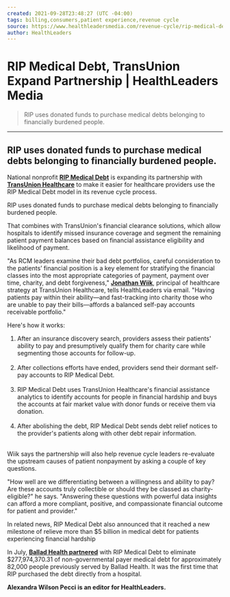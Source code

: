 ```yaml
---
created: 2021-09-28T23:48:27 (UTC -04:00)
tags: billing,consumers,patient experience,revenue cycle
source: https://www.healthleadersmedia.com/revenue-cycle/rip-medical-debt-transunion-expand-partnership
author: HealthLeaders
---
```


# RIP Medical Debt, TransUnion Expand Partnership | HealthLeaders Media

> RIP uses donated funds to purchase medical debts belonging to financially burdened people.

---
## RIP uses donated funds to purchase medical debts belonging to financially burdened people.

National nonprofit [**RIP Medical Debt**](https://ripmedicaldebt.org/) is expanding its partnership with **[TransUnion Healthcare](https://www.transunion.com/industry/healthcare)** to make it easier for healthcare providers use the RIP Medical Debt model in its revenue cycle process.

RIP uses donated funds to purchase medical debts belonging to financially burdened people.

That combines with TransUnion's financial clearance solutions, which allow hospitals to identify missed insurance coverage and segment the remaining patient payment balances based on financial assistance eligibility and likelihood of payment.

"As RCM leaders examine their bad debt portfolios, careful consideration to the patients’ financial position is a key element for stratifying the financial classes into the most appropriate categories of payment, payment over time, charity, and debt forgiveness," **[Jonathan Wiik](https://www.linkedin.com/in/jonathanwiik/)**, principal of healthcare strategy at TransUnion Healthcare, tells HealthLeaders via email. "Having patients pay within their ability—and fast-tracking into charity those who are unable to pay their bills—affords a balanced self-pay accounts receivable portfolio."

Here's how it works:

1.  After an insurance discovery search, providers assess their patients' ability to pay and presumptively qualify them for charity care while segmenting those accounts for follow-up.  
     
2.  After collections efforts have ended, providers send their dormant self-pay accounts to RIP Medical Debt.  
     
3.  RIP Medical Debt uses TransUnion Healthcare's financial assistance analytics to identify accounts for people in financial hardship and buys the accounts at fair market value with donor funds or receive them via donation.  
     
4.  After abolishing the debt, RIP Medical Debt sends debt relief notices to the provider's patients along with other debt repair information.  
     

Wiik says the partnership will also help revenue cycle leaders re-evaluate the upstream causes of patient nonpayment by asking a couple of key questions.

"How well are we differentiating between a willingness and ability to pay? Are these accounts truly collectible or should they be classed as charity-eligible?" he says. "Answering these questions with powerful data insights can afford a more compliant, positive, and compassionate financial outcome for patient and provider."

In related news, RIP Medical Debt also announced that it reached a new milestone of relieve more than $5 billion in medical debt for patients experiencing financial hardship

In July, **[Ballad Health partnered](https://www.healthleadersmedia.com/revenue-cycle/how-2-rural-hospitals-use-charities-help-patients-out-pocket-costs)** with RIP Medical Debt to eliminate $277,974,370.31 of non-governmental payer medical debt for approximately 82,000 people previously served by Ballad Health. It was the first time that RIP purchased the debt directly from a hospital.

__Alexandra Wilson Pecci is an editor for HealthLeaders.__
